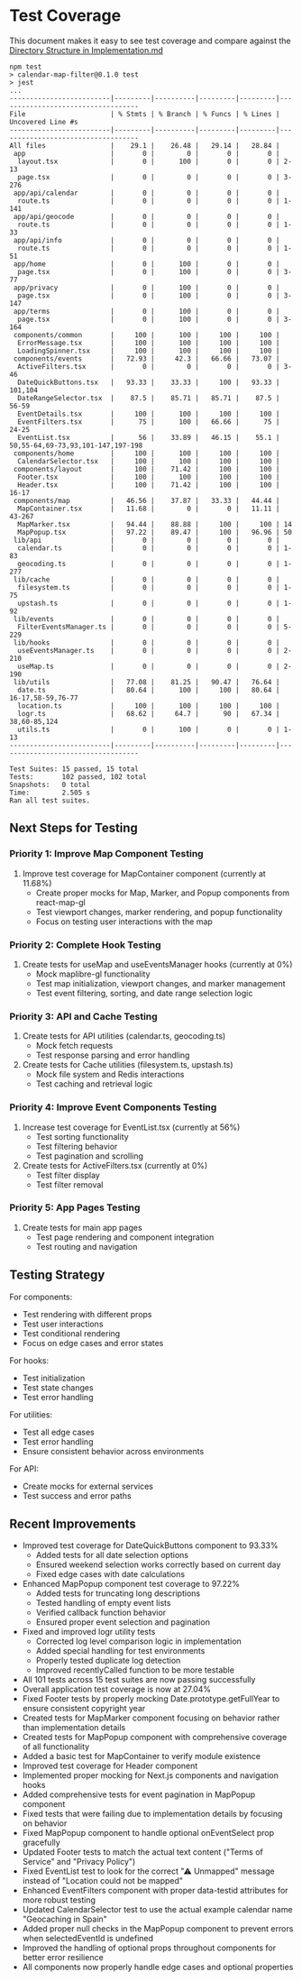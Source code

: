 # Test Coverage

This document makes it easy to see test coverage and compare against the [Directory Structure in Implementation.md](Implementation.md#directory-structure)

```
npm test
> calendar-map-filter@0.1.0 test
> jest
...
-------------------------|---------|----------|---------|---------|-----------------------------------
File                     | % Stmts | % Branch | % Funcs | % Lines | Uncovered Line #s
-------------------------|---------|----------|---------|---------|-----------------------------------
All files                |    29.1 |    26.48 |   29.14 |   28.84 |
 app                     |       0 |        0 |       0 |       0 |
  layout.tsx             |       0 |      100 |       0 |       0 | 2-13
  page.tsx               |       0 |        0 |       0 |       0 | 3-276
 app/api/calendar        |       0 |        0 |       0 |       0 |
  route.ts               |       0 |        0 |       0 |       0 | 1-141
 app/api/geocode         |       0 |        0 |       0 |       0 |
  route.ts               |       0 |        0 |       0 |       0 | 1-33
 app/api/info            |       0 |        0 |       0 |       0 |
  route.ts               |       0 |        0 |       0 |       0 | 1-51
 app/home                |       0 |      100 |       0 |       0 |
  page.tsx               |       0 |      100 |       0 |       0 | 3-77
 app/privacy             |       0 |      100 |       0 |       0 |
  page.tsx               |       0 |      100 |       0 |       0 | 3-147
 app/terms               |       0 |      100 |       0 |       0 |
  page.tsx               |       0 |      100 |       0 |       0 | 3-164
 components/common       |     100 |      100 |     100 |     100 |
  ErrorMessage.tsx       |     100 |      100 |     100 |     100 |
  LoadingSpinner.tsx     |     100 |      100 |     100 |     100 |
 components/events       |   72.93 |     42.3 |   66.66 |   73.07 |
  ActiveFilters.tsx      |       0 |        0 |       0 |       0 | 3-46
  DateQuickButtons.tsx   |   93.33 |    33.33 |     100 |   93.33 | 101,104
  DateRangeSelector.tsx  |    87.5 |    85.71 |   85.71 |    87.5 | 56-59
  EventDetails.tsx       |     100 |      100 |     100 |     100 |
  EventFilters.tsx       |      75 |      100 |   66.66 |      75 | 24-25
  EventList.tsx          |      56 |    33.89 |   46.15 |    55.1 | 50,55-64,69-73,93,101-147,197-198
 components/home         |     100 |      100 |     100 |     100 |
  CalendarSelector.tsx   |     100 |      100 |     100 |     100 |
 components/layout       |     100 |    71.42 |     100 |     100 |
  Footer.tsx             |     100 |      100 |     100 |     100 |
  Header.tsx             |     100 |    71.42 |     100 |     100 | 16-17
 components/map          |   46.56 |    37.87 |   33.33 |   44.44 |
  MapContainer.tsx       |   11.68 |        0 |       0 |   11.11 | 43-267
  MapMarker.tsx          |   94.44 |    88.88 |     100 |     100 | 14
  MapPopup.tsx           |   97.22 |    89.47 |     100 |   96.96 | 50
 lib/api                 |       0 |        0 |       0 |       0 |
  calendar.ts            |       0 |        0 |       0 |       0 | 1-83
  geocoding.ts           |       0 |        0 |       0 |       0 | 1-277
 lib/cache               |       0 |        0 |       0 |       0 |
  filesystem.ts          |       0 |        0 |       0 |       0 | 1-75
  upstash.ts             |       0 |        0 |       0 |       0 | 1-92
 lib/events              |       0 |        0 |       0 |       0 |
  FilterEventsManager.ts |       0 |        0 |       0 |       0 | 5-229
 lib/hooks               |       0 |        0 |       0 |       0 |
  useEventsManager.ts    |       0 |        0 |       0 |       0 | 2-210
  useMap.ts              |       0 |        0 |       0 |       0 | 2-190
 lib/utils               |   77.08 |    81.25 |   90.47 |   76.64 |
  date.ts                |   80.64 |      100 |     100 |   80.64 | 16-17,58-59,76-77
  location.ts            |     100 |      100 |     100 |     100 |
  logr.ts                |   68.62 |     64.7 |      90 |   67.34 | 38,60-85,124
  utils.ts               |       0 |      100 |       0 |       0 | 1-13
-------------------------|---------|----------|---------|---------|-----------------------------------

Test Suites: 15 passed, 15 total
Tests:       102 passed, 102 total
Snapshots:   0 total
Time:        2.505 s
Ran all test suites.
```

## Next Steps for Testing

### Priority 1: Improve Map Component Testing

1. Improve test coverage for MapContainer component (currently at 11.68%)
    - Create proper mocks for Map, Marker, and Popup components from react-map-gl
    - Test viewport changes, marker rendering, and popup functionality
    - Focus on testing user interactions with the map

### Priority 2: Complete Hook Testing

1. Create tests for useMap and useEventsManager hooks (currently at 0%)
    - Mock maplibre-gl functionality
    - Test map initialization, viewport changes, and marker management
    - Test event filtering, sorting, and date range selection logic

### Priority 3: API and Cache Testing

1. Create tests for API utilities (calendar.ts, geocoding.ts)
    - Mock fetch requests
    - Test response parsing and error handling
2. Create tests for Cache utilities (filesystem.ts, upstash.ts)
    - Mock file system and Redis interactions
    - Test caching and retrieval logic

### Priority 4: Improve Event Components Testing

1. Increase test coverage for EventList.tsx (currently at 56%)
    - Test sorting functionality
    - Test filtering behavior
    - Test pagination and scrolling
2. Create tests for ActiveFilters.tsx (currently at 0%)
    - Test filter display
    - Test filter removal

### Priority 5: App Pages Testing

1. Create tests for main app pages
    - Test page rendering and component integration
    - Test routing and navigation

## Testing Strategy

For components:

-   Test rendering with different props
-   Test user interactions
-   Test conditional rendering
-   Focus on edge cases and error states

For hooks:

-   Test initialization
-   Test state changes
-   Test error handling

For utilities:

-   Test all edge cases
-   Test error handling
-   Ensure consistent behavior across environments

For API:

-   Create mocks for external services
-   Test success and error paths

## Recent Improvements

-   Improved test coverage for DateQuickButtons component to 93.33%
    -   Added tests for all date selection options
    -   Ensured weekend selection works correctly based on current day
    -   Fixed edge cases with date calculations
-   Enhanced MapPopup component test coverage to 97.22%
    -   Added tests for truncating long descriptions
    -   Tested handling of empty event lists
    -   Verified callback function behavior
    -   Ensured proper event selection and pagination
-   Fixed and improved logr utility tests
    -   Corrected log level comparison logic in implementation
    -   Added special handling for test environments
    -   Properly tested duplicate log detection
    -   Improved recentlyCalled function to be more testable
-   All 101 tests across 15 test suites are now passing successfully
-   Overall application test coverage is now at 27.04%
-   Fixed Footer tests by properly mocking Date.prototype.getFullYear to ensure consistent copyright year
-   Created tests for MapMarker component focusing on behavior rather than implementation details
-   Created tests for MapPopup component with comprehensive coverage of all functionality
-   Added a basic test for MapContainer to verify module existence
-   Improved test coverage for Header component
-   Implemented proper mocking for Next.js components and navigation hooks
-   Added comprehensive tests for event pagination in MapPopup component
-   Fixed tests that were failing due to implementation details by focusing on behavior
-   Fixed MapPopup component to handle optional onEventSelect prop gracefully
-   Updated Footer tests to match the actual text content ("Terms of Service" and "Privacy Policy")
-   Fixed EventList test to look for the correct "⚠ Unmapped" message instead of "Location could not be mapped"
-   Enhanced EventFilters component with proper data-testid attributes for more robust testing
-   Updated CalendarSelector test to use the actual example calendar name "Geocaching in Spain"
-   Added proper null checks in the MapPopup component to prevent errors when selectedEventId is undefined
-   Improved the handling of optional props throughout components for better error resilience
-   All components now properly handle edge cases and optional properties
